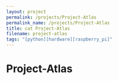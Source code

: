 ```yaml
---
layout: project
permalink: /projects/Project-Atlas
permalink_name: /projects/Project-Atlas
title: cat Project-Atlas
filename: project-atlas
tags: "[python][hardware][raspberry_pi]"
---
```

# Project-Atlas